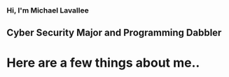 ### Hi, I'm Michael Lavallee
## Cyber Security Major and Programming Dabbler
# Here are a few things about me..
<!--
**lavalleee/lavalleee** is a ✨ _special_ ✨ repository because its `README.md` (this file) appears on your GitHub profile.

Here are some ideas to get you started:

# 🍂 Massachusetts | 413
# 💻 Technology Enthusiast
# 🔧 Automotive Mechanics 
# 🐍 Python Geek

-->

